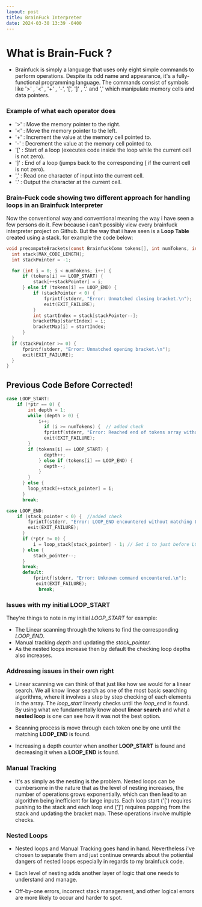 ```yaml
---
layout: post
title: BrainFuck Interpreter
date: 2024-03-30 13:39 -0400
---
```


# What is Brain-Fuck ?

  - Brainfuck is simply a language that uses only eight simple commands to perform operations. Despite its odd name and appearance, it's a fully-functional programming language. The commands consist of symbols like '>' , '<' , '+' , '-',  '[', ']' , '.' and ',' which manipulate memory cells and data pointers.

### Example of what each operator does
  - '>' : Move the memory pointer to the right.
  - '<' : Move the memory pointer to the left.
  - '+' : Increment the value at the memory cell pointed to.
  - '-' : Decrement the value at the memory cell pointed to.
  - '[' : Start of a loop (executes code inside the loop while the current cell is not zero).
  - ']' : End of a loop (jumps back to the corresponding [ if the current cell is not zero).
  - ',' : Read one character of input into the current cell.
  - '.' : Output the character at the current cell.

### Brain-Fuck code showing two different approach for handling loops in an Brainfuck Interpreter
  Now the conventional way and conventional meaning the way i have seen a few persons do it. Few because i can't possibly view every brainfuck interpreter project on Github. But the way that i have seen is a **Loop Table** created using a stack. for example the code below:

  ```c
  void precomputeBrackets(const BrainfuckComm tokens[], int numTokens, int bracketMap[]) {
	int stack[MAX_CODE_LENGTH];
	int stackPointer = -1;

	for (int i = 0; i < numTokens; i++) {
		if (tokens[i] == LOOP_START) {
			stack[++stackPointer] = i;
		} else if (tokens[i] == LOOP_END) {
			if (stackPointer < 0) {
				fprintf(stderr, "Error: Unmatched closing bracket.\n");
				exit(EXIT_FAILURE);
			}
			int startIndex = stack[stackPointer--];
			bracketMap[startIndex] = i;
			bracketMap[i] = startIndex;
		}
	}
	if (stackPointer >= 0) {
		fprintf(stderr, "Error: Unmatched opening bracket.\n");
		exit(EXIT_FAILURE);
	}
}
```
  ## Previous Code Before Corrected!
  ```c
  case LOOP_START:
	  if (*ptr == 0) {
		  int depth = 1;
		  while (depth > 0) {
			  i++;
				if (i >= numTokens) {  // added check
				fprintf(stderr, "Error: Reached end of tokens array without finding matching LOOP_END.\n");
				exit(EXIT_FAILURE);
		  }
		  if (tokens[i] == LOOP_START) {
				depth++;
			  } else if (tokens[i] == LOOP_END) {
				depth--;
			  }
		  }
		} else {
		  loop_stack[++stack_pointer] = i;
		}
		break;
```

```c
case LOOP_END:
	if (stack_pointer < 0) {  //added check
		fprintf(stderr, "Error: LOOP_END encountered without matching LOOP_START.\n");
		exit(EXIT_FAILURE);
	  }
	  if (*ptr != 0) {
		  i = loop_stack[stack_pointer] - 1; // Set i to just before LOOP_START to re-evaluate the loop
	  } else {
		  stack_pointer--;
	  }
	  break;
	  default:
		  fprintf(stderr, "Error: Unknown command encountered.\n");
		   exit(EXIT_FAILURE);
			break;
```


### Issues with my initial LOOP_START
  They're things to note in my initial _LOOP_START_ for example:

  - The Linear scanning through the tokens to find the corresponding _LOOP_END_.
  - Manual tracking _depth_ and updating the _stack_pointer_.
  - As the nested loops increase then by default the checking loop depths also increases.

### Addressing issues in their own right

 - Linear scanning we can think of that just like how we would for a linear search. We all know linear search as one of the most basic searching algorithms, where it involves a step by step checking of each elements in the array. The  _loop_start_  linearly checks until the  _loop_end_  is found. By using what we fundamentally know about **linear search** and what a **nested loop** is one can see how it was not the best option.

 - Scanning process is move through each token one by one until the matching **LOOP_END** is found.
 - Increasing a depth counter when another **LOOP_START** is found and decreasing it when a **LOOP_END** is found.

### Manual Tracking
 - It's as simply as the nesting is the problem. Nested loops can be cumbersome in the nature that as the level of nesting increases, the number of operations grows exponentially. which can then lead to an algorithm being  inefficient for large inputs. Each loop start ('[') requires pushing to the stack and each loop end (']') requires popping from the stack and updating the bracket map. These operations involve multiple checks. 

### Nested Loops
 - Nested loops and Manual Tracking goes hand in hand. Nevertheless i've chosen to separate them and just continue onwards about the potiential dangers of nested loops especially in regards to my brainfuck code.

 - Each level of nesting adds another layer of logic that one needs to understand and manage.
 - Off-by-one errors, incorrect stack management, and other logical errors are more likely to occur and harder to spot.